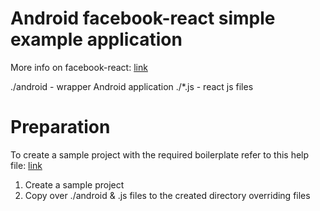 
# Android facebook-react simple example application

More info on facebook-react: <a href="http://goo.gl/CLhm2m">link</a>

./android   -  wrapper Android application
./*.js - react js files

# Preparation 
To create a sample project with the required boilerplate refer to this help file: <a href="http://goo.gl/CyXp2G">link</a>

1. Create a sample project
2. Copy over ./android & .js files to the created directory overriding files


